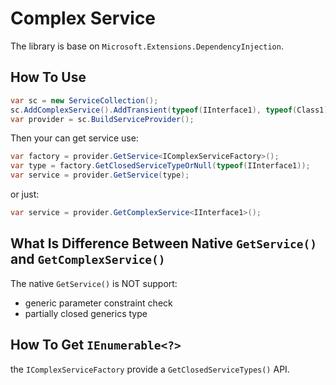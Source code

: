 # Complex Service

The library is base on `Microsoft.Extensions.DependencyInjection`.

## How To Use

``` cs
var sc = new ServiceCollection();
sc.AddComplexService().AddTransient(typeof(IInterface1), typeof(Class1));
var provider = sc.BuildServiceProvider();
```

Then your can get service use:

``` cs
var factory = provider.GetService<IComplexServiceFactory>();
var type = factory.GetClosedServiceTypeOrNull(typeof(IInterface1));
var service = provider.GetService(type);
```

or just:

``` cs
var service = provider.GetComplexService<IInterface1>();
```

## What Is Difference Between Native `GetService()` and `GetComplexService()`

The native `GetService()` is NOT support:

* generic parameter constraint check
* partially closed generics type

## How To Get `IEnumerable<?>`

the `IComplexServiceFactory` provide a `GetClosedServiceTypes()` API.
